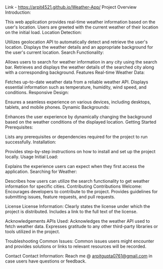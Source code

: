 Link - https://arpit4521.github.io/Weather-App/
Project Overview
Introduction:

This web application provides real-time weather information based on the user's location.
Users are greeted with the current weather of their location on the initial load.
Location Detection:

Utilizes geolocation API to automatically detect and retrieve the user's location.
Displays the weather details and an appropriate background for the user's current location.
Search Functionality:

Allows users to search for weather information in any city using the search bar.
Retrieves and displays the weather details of the searched city along with a corresponding background.
Features
Real-time Weather Data:

Fetches up-to-date weather data from a reliable weather API.
Displays essential information such as temperature, humidity, wind speed, and conditions.
Responsive Design:

Ensures a seamless experience on various devices, including desktops, tablets, and mobile phones.
Dynamic Backgrounds:

Enhances the user experience by dynamically changing the background based on the weather conditions of the displayed location.
Getting Started
Prerequisites:

Lists any prerequisites or dependencies required for the project to run successfully.
Installation:

Provides step-by-step instructions on how to install and set up the project locally.
Usage
Initial Load:

Explains the experience users can expect when they first access the application.
Searching for Weather:

Describes how users can utilize the search functionality to get weather information for specific cities.
Contributing
Contributions Welcome:
Encourages developers to contribute to the project.
Provides guidelines for submitting issues, feature requests, and pull requests.

License
License Information:
Clearly states the license under which the project is distributed.
Includes a link to the full text of the license.

Acknowledgements
APIs Used:
Acknowledges the weather API used to fetch weather data.
Expresses gratitude to any other third-party libraries or tools utilized in the project.

Troubleshooting
Common Issues:
Common issues users might encounter and provides solutions or links to relevant resources will be recorded.

Contact
Contact Information:
Reach me @ arpitgupta0761@gmail.com  in case users have questions or feedback.
